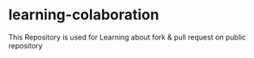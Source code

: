 # learning-colaboration
This Repository is used for Learning about fork &amp; pull request on public repository
